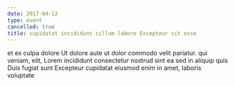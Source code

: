 ```yaml
---
date: 2017-04-12
type: event
cancelled: true
title: cupidatat incididunt cillum labore Excepteur sit esse
---
```

et ex culpa dolore Ut dolore aute ut dolor commodo velit pariatur. qui veniam, elit, Lorem incididunt consectetur nostrud sint ea sed in aliquip quis Duis fugiat sunt Excepteur cupidatat eiusmod enim in amet, laboris voluptate